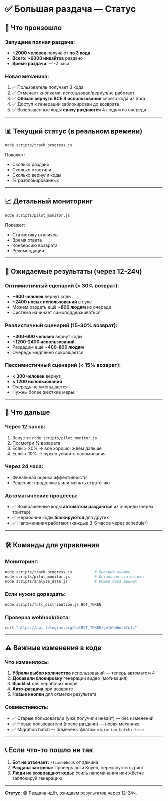 # ✅ Большая раздача — Статус

## 🚀 Что произошло

### Запущена полная раздача:
- **~2000 человек** получают **по 3 кода**
- **Всего: ~6000 инвайтов** раздано
- **Время раздачи:** ~1-2 часа

### Новая механика:
1. ✅ Пользователь получает 3 кода
2. ✅ Отмечает кнопками: использовал/вернул/не работает
3. ✅ **Обязан вернуть ВСЕ 4 использования** своего кода из Sora
4. ✅ Доступ к генерации заблокирован до возврата
5. ✅ Возвращённые коды **сразу раздаются** 4 людям из очереди

---

## 📊 Текущий статус (в реальном времени)

```bash
node scripts/track_progress.js
```

Покажет:
- Сколько раздано
- Сколько ответили
- Сколько вернули коды
- % разблокированных

---

## 📈 Детальный мониторинг

```bash
node scripts/pilot_monitor.js
```

Покажет:
- Статистику откликов
- Время ответа
- Конверсию возврата
- Рекомендации

---

## 🎯 Ожидаемые результаты (через 12-24ч)

### Оптимистичный сценарий (> 30% возврат):
- **~600 человек** вернут коды
- **~2400 новых использований** в пуле
- Можем раздать ещё **~800 людям** из очереди
- Система начинает самоподдерживаться

### Реалистичный сценарий (15-30% возврат):
- **~300-600 человек** вернут коды
- **~1200-2400 использований**
- Раздадим ещё **~400-800 людям**
- Очередь медленно сокращается

### Пессимистичный сценарий (< 15% возврат):
- **< 300 человек** вернут
- **< 1200 использований**
- Очередь не уменьшается
- Нужны более жёсткие меры

---

## 🔄 Что дальше

### Через 12 часов:
1. Запусти: `node scripts/pilot_monitor.js`
2. Посмотри % возврата
3. Если > 20% → всё хорошо, ждём дальше
4. Если < 10% → нужно усилить напоминания

### Через 24 часа:
- Финальная оценка эффективности
- Решение: продолжать или менять стратегию

### Автоматические процессы:
- ✅ Возвращённые коды **автоматом раздаются** из очереди (через триггер)
- ✅ Нерабочие коды **блокируются** для других
- ✅ Напоминания работают (каждые 3-6 часов через scheduler)

---

## 🛠 Команды для управления

### Мониторинг:
```bash
node scripts/track_progress.js          # Быстрый снимок
node scripts/pilot_monitor.js           # Детальная статистика
node scripts/analyze_data.js            # Общая база данных
```

### Если нужно дораздать:
```bash
node scripts/full_distribution.js BOT_TOKEN
```

### Проверка webhook/бота:
```bash
curl "https://api.telegram.org/botBOT_TOKEN/getWebhookInfo"
```

---

## ⚠️ Важные изменения в коде

### Что изменилось:
1. **Убрали выбор количества** использований — теперь автоматом 4
2. **Добавили блокировку** генерации видео (мотивация)
3. **Blacklist** для нерабочих кодов
4. **Авто-раздача** при возврате
5. **Новые кнопки** для отметки результата

### Совместимость:
- ✅ Старые пользователи (уже получили инвайт) — без изменений
- ✅ Новые пользователи (после раздачи) — новая механика
- ✅ Migration batch — помечены флагом `migration_batch: true`

---

## 📞 Если что-то пошло не так

1. **Бот не отвечает:** `/fixwebhook` от админа
2. **Раздача застряла:** Проверь логи Koyeb, перезапусти скрипт
3. **Люди не возвращают коды:** Усиль напоминания или жёстче заблокируй генерацию

---

**Статус:** 🟢 Раздача идёт, ожидаем результатов через 12-24ч.

